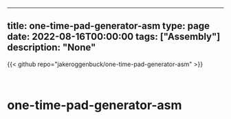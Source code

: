 
---
title: one-time-pad-generator-asm
type: page
date: 2022-08-16T00:00:00
tags: ["Assembly"]
description: "None"
---

{{< github repo="jakeroggenbuck/one-time-pad-generator-asm" >}}

<br>

# one-time-pad-generator-asm
